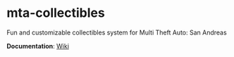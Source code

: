 # mta-collectibles

Fun and customizable collectibles system for Multi Theft Auto: San Andreas

**Documentation**: [Wiki](https://fernando-a-rocha.github.io/mta-collectibles)
